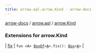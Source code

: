 ```yaml
---
title: arrow.aql.arrow.Kind - arrow-docs
---
```


[arrow-docs](../../index.html) / [arrow.aql](../index.html) / [arrow.Kind](./index.html)

### Extensions for arrow.Kind

| [fix](fix.html) | `fun <A> `[`BoxOf`](../-box-of.html)`<`[`A`](fix.html#A)`>.fix(): `[`Box`](../-box/index.html)`<`[`A`](fix.html#A)`>` |

